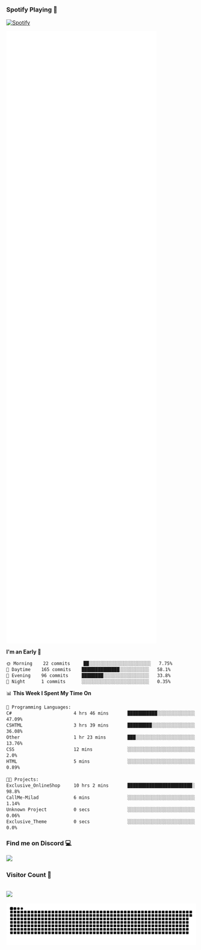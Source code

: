 ### Spotify Playing 🎵
[![Spotify](https://spotify-livestats-callme-milad.vercel.app/api/spotify)](https://open.spotify.com/user/314mrt6dxn5cqoxklh3thbwlr6by)

<img align="center" src="/github-metrics.svg" alt="Metrics" width="400">

<!--START_SECTION:waka-->
**I'm an Early 🐤** 

```text
🌞 Morning    22 commits     ██░░░░░░░░░░░░░░░░░░░░░░░   7.75% 
🌆 Daytime    165 commits    ██████████████░░░░░░░░░░░   58.1% 
🌃 Evening    96 commits     ████████░░░░░░░░░░░░░░░░░   33.8% 
🌙 Night      1 commits      ░░░░░░░░░░░░░░░░░░░░░░░░░   0.35%

```


📊 **This Week I Spent My Time On** 

```text
💬 Programming Languages: 
C#                       4 hrs 46 mins       ███████████░░░░░░░░░░░░░░   47.09% 
CSHTML                   3 hrs 39 mins       █████████░░░░░░░░░░░░░░░░   36.08% 
Other                    1 hr 23 mins        ███░░░░░░░░░░░░░░░░░░░░░░   13.76% 
CSS                      12 mins             ░░░░░░░░░░░░░░░░░░░░░░░░░   2.0% 
HTML                     5 mins              ░░░░░░░░░░░░░░░░░░░░░░░░░   0.89%

🐱‍💻 Projects: 
Exclusive_OnlineShop     10 hrs 2 mins       ████████████████████████░   98.8% 
CallMe-Milad             6 mins              ░░░░░░░░░░░░░░░░░░░░░░░░░   1.14% 
Unknown Project          0 secs              ░░░░░░░░░░░░░░░░░░░░░░░░░   0.06% 
Exclusive_Theme          0 secs              ░░░░░░░░░░░░░░░░░░░░░░░░░   0.0%

```


<!--END_SECTION:waka-->

### Find me on Discord 💻
<a href="https://discord.gg/pQVcABAxAy" rel="nofollow"> 
  <img src="https://discord.c99.nl/widget/theme-3/977957889358573609.png" data-canonical-src="https://discord.c99.nl/widget/theme-3/977957889358573609.png" style="max-width: 100%;"></a>

### Visitor Count 🔢
<p align="left"> 
  <br>
  <img src="https://profile-counter.glitch.me/callme-devil/count.svg" />
</p>

<img src="https://github.com/callme-devil/callme-devil/blob/output/github-contribution-grid-snake.svg" alt="snake" style="max-width: 100%;">
